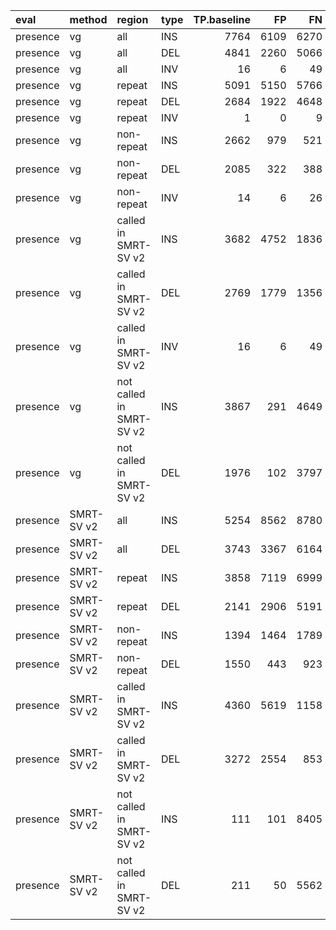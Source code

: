 |eval     |method     |region                   |type | TP.baseline|   FP|   FN| precision| recall|    F1|
|:--------|:----------|:------------------------|:----|-----------:|----:|----:|---------:|------:|-----:|
|presence |vg         |all                      |INS  |        7764| 6109| 6270|     0.567|  0.553| 0.560|
|presence |vg         |all                      |DEL  |        4841| 2260| 5066|     0.684|  0.489| 0.570|
|presence |vg         |all                      |INV  |          16|    6|   49|     0.727|  0.246| 0.368|
|presence |vg         |repeat                   |INS  |        5091| 5150| 5766|     0.507|  0.469| 0.487|
|presence |vg         |repeat                   |DEL  |        2684| 1922| 4648|     0.590|  0.366| 0.452|
|presence |vg         |repeat                   |INV  |           1|    0|    9|     1.000|  0.100| 0.182|
|presence |vg         |non-repeat               |INS  |        2662|  979|  521|     0.732|  0.836| 0.781|
|presence |vg         |non-repeat               |DEL  |        2085|  322|  388|     0.865|  0.843| 0.854|
|presence |vg         |non-repeat               |INV  |          14|    6|   26|     0.700|  0.350| 0.467|
|presence |vg         |called in SMRT-SV v2     |INS  |        3682| 4752| 1836|     0.444|  0.667| 0.534|
|presence |vg         |called in SMRT-SV v2     |DEL  |        2769| 1779| 1356|     0.609|  0.671| 0.639|
|presence |vg         |called in SMRT-SV v2     |INV  |          16|    6|   49|     0.727|  0.246| 0.368|
|presence |vg         |not called in SMRT-SV v2 |INS  |        3867|  291| 4649|     0.931|  0.454| 0.610|
|presence |vg         |not called in SMRT-SV v2 |DEL  |        1976|  102| 3797|     0.952|  0.342| 0.503|
|presence |SMRT-SV v2 |all                      |INS  |        5254| 8562| 8780|     0.394|  0.374| 0.384|
|presence |SMRT-SV v2 |all                      |DEL  |        3743| 3367| 6164|     0.535|  0.378| 0.443|
|presence |SMRT-SV v2 |repeat                   |INS  |        3858| 7119| 6999|     0.368|  0.355| 0.362|
|presence |SMRT-SV v2 |repeat                   |DEL  |        2141| 2906| 5191|     0.438|  0.292| 0.350|
|presence |SMRT-SV v2 |non-repeat               |INS  |        1394| 1464| 1789|     0.493|  0.438| 0.464|
|presence |SMRT-SV v2 |non-repeat               |DEL  |        1550|  443|  923|     0.778|  0.627| 0.694|
|presence |SMRT-SV v2 |called in SMRT-SV v2     |INS  |        4360| 5619| 1158|     0.445|  0.790| 0.570|
|presence |SMRT-SV v2 |called in SMRT-SV v2     |DEL  |        3272| 2554|  853|     0.568|  0.793| 0.662|
|presence |SMRT-SV v2 |not called in SMRT-SV v2 |INS  |         111|  101| 8405|     0.549|  0.013| 0.025|
|presence |SMRT-SV v2 |not called in SMRT-SV v2 |DEL  |         211|   50| 5562|     0.792|  0.036| 0.070|
